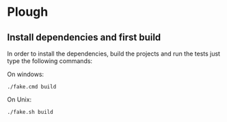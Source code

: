 # Plough


## Install dependencies and first build

In order to install the dependencies, build the projects and run the tests just type the following commands:

On windows:
```shell
./fake.cmd build
```

On Unix:
```shell
./fake.sh build
```